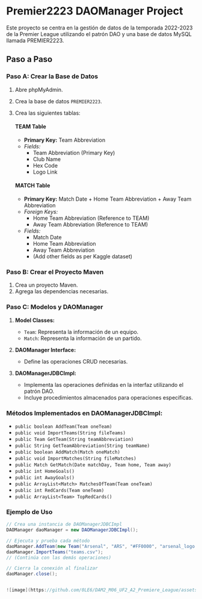 # Premier2223 DAOManager Project

Este proyecto se centra en la gestión de datos de la temporada 2022-2023 de la Premier League utilizando el patrón DAO y una base de datos MySQL llamada PREMIER2223.

## Paso a Paso

### Paso A: Crear la Base de Datos

1. Abre phpMyAdmin.
2. Crea la base de datos `PREMIER2223`.
3. Crea las siguientes tablas:

   #### TEAM Table
   - **Primary Key:** Team Abbreviation
   - *Fields:*
     - Team Abbreviation (Primary Key)
     - Club Name
     - Hex Code
     - Logo Link

   #### MATCH Table
   - **Primary Key:** Match Date + Home Team Abbreviation + Away Team Abbreviation
   - *Foreign Keys:*
     - Home Team Abbreviation (Reference to TEAM)
     - Away Team Abbreviation (Reference to TEAM)
   - *Fields:*
     - Match Date
     - Home Team Abbreviation
     - Away Team Abbreviation
     - (Add other fields as per Kaggle dataset)

### Paso B: Crear el Proyecto Maven

1. Crea un proyecto Maven.
2. Agrega las dependencias necesarias.

### Paso C: Modelos y DAOManager

1. **Model Classes:**
   - `Team`: Representa la información de un equipo.
   - `Match`: Representa la información de un partido.

2. **DAOManager Interface:**
   - Define las operaciones CRUD necesarias.

3. **DAOManagerJDBCImpl:**
   - Implementa las operaciones definidas en la interfaz utilizando el patrón DAO.
   - Incluye procedimientos almacenados para operaciones específicas.

### Métodos Implementados en DAOManagerJDBCImpl:

- `public boolean AddTeam(Team oneTeam)`
- `public void ImportTeams(String fileTeams)`
- `public Team GetTeam(String teamAbbreviation)`
- `public String GetTeamAbbreviation(String teamName)`
- `public boolean AddMatch(Match oneMatch)`
- `public void ImportMatches(String fileMatches)`
- `public Match GetMatch(Date matchDay, Team home, Team away)`
- `public int HomeGoals()`
- `public int AwayGoals()`
- `public ArrayList<Match> MatchesOfTeam(Team oneTeam)`
- `public int RedCards(Team oneTeam)`
- `public ArrayList<Team> TopRedCards()`

### Ejemplo de Uso

```java
// Crea una instancia de DAOManagerJDBCImpl
DAOManager daoManager = new DAOManagerJDBCImpl();

// Ejecuta y prueba cada método
daoManager.AddTeam(new Team("Arsenal", "ARS", "#FF0000", "arsenal_logo.png"));
daoManager.ImportTeams("teams.csv");
// (Continúa con las demás operaciones)

// Cierra la conexión al finalizar
daoManager.close();


![image](https://github.com/0LE6/DAM2_M06_UF2_A2_Premiere_League/assets/135649528/04207c66-af8a-491b-8707-c1290f533d31)
